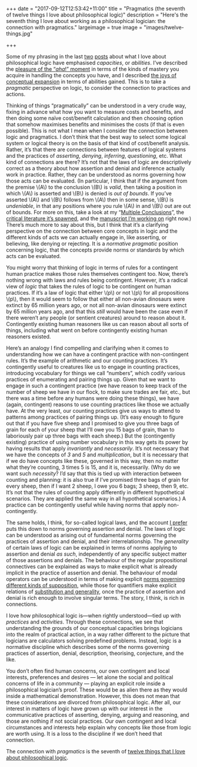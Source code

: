 +++
date = "2017-09-12T12:53:42+11:00"
title = "Pragmatics (the seventh of twelve things I love about philosophical logic)"
description = "Here's the seventh thing I love about working as a philosophical logician: the connection with pragmatics."
largeimage = true
image = "images/twelve-things.jpg"

+++

Some of my phrasing in the last [two](http://consequently.org/news/2017/twelve-things-05-recognition/) [posts](http://consequently.org/news/2017/twelve-things-06-expansion/) about what I love about philosophical logic have emphasised _capacities_, or _abilities_. I’ve described the [pleasure of the “_aha_!” moment](http://consequently.org/news/2017/twelve-things-05-recognition/) in terms of the kinds of mastery you acquire in handling the concepts you have, and I described [the joys of conceptual expansion](http://consequently.org/news/2017/twelve-things-06-expansion/) in terms of abilities gained. This is to take a _pragmatic_ perspective on logic, to consider the connection to practices and actions. 

Thinking of things “pragmatically” can be understood in a very crude way, fixing in advance what how you want to measure costs and benefits, and then doing some naïve cost/benefit calculation and then choosing option that somehow maximises benefits and minimises the costs (if that is even possible). This is not what I mean when I consider the connection between logic and pragmatics. I don’t think that the best way to select some logical system or logical theory is on the basis of that kind of cost/benefit analysis. Rather, it’s that there are connections between features of logical systems and the practices of _asserting_, _denying_, _inferring_, _questioning_, etc. What kind of connections are there? It’s not that the laws of logic are descriptively correct as a theory about how assertion and denial and inference actually work in practice. Rather, they can be understood as norms governing how those acts can be evaluated. (In particular, I think that if the argument from the premise \\(A\\) to the conclusion \\(B\\) is _valid_, then taking a position in which \\(A\\) is asserted and \\(B\\) is denied is _out of bounds_. If you’ve asserted \\(A\\) and \\(B\\) follows from \\(A\\) then in some sense, \\(B\\) is _undeniable_, in that any positions where you rule \\(A\\) in and \\(B\\) out are out of bounds. For more on this, take a look at my “[Multiple Conclusions](http://consequently.org/writing/multipleconclusions)”, the [critical literature it’s spawned](https://scholar.google.com.au/scholar?cites=2800898225913341308&as_sdt=2005&sciodt=0,5&hl=en), and the [manuscript I’m working on](http://consequently.org/writing/ptp) right now.) There’s much more to say about this, but I think that it’s a clarifying perspective on the connection between core concepts in logic and the different kinds of acts we can actually engage in, like asserting, or believing, like denying or rejecting. It is a _normative pragmatic_ position concerning logic, that the concepts provide norms or standards by which acts can be evaluated.

You might worry that thinking of logic in terms of rules for a contingent human practice makes those rules themselves contingent too. Now, there’s nothing wrong with laws and rules being contingent. However, it’s a radical view of _logic_ that takes the rules of logic to be contingent on human practices. If it’s a law of logic that either \\(p\\) or not \\(p\\) for all propositions \\(p\\), then it would seem to follow that either all non-avian dinosaurs were extinct by 65 million years ago, or not all non-avian dinosaurs were extinct by 65 million years ago, and that this _still_ would have been the case even if there weren’t any people (or sentient creatures) around to reason about it. Contingently existing human reasoners like us can reason about all sorts of things, including what went on before contingently existing human reasoners existed. 

Here’s an analogy I find compelling and clarifying when it comes to understanding how we can have a contingent practice with non-contingent rules. It’s the example of arithmetic and our counting practices. It’s contingently useful to creatures like us to engage in counting practices, introducing vocabulary for things we call “numbers”, which codify various practices of enumerating and pairing things up. Given that we want to engage in such a contingent practice (we have reason to keep track of the number of sheep we have in our flock, to make sure trades are fair, etc., but there was a time before any humans were doing these things), we have (again, contingent) reasons to use counting practices like those we actually have. At the very least, our counting practices give us ways to attend to patterns among practices of pairing things up. (It’s easy enough to figure out that if you have five sheep and I promised to give you three bags of grain for each of your sheep that I’ll owe you 15 bags of grain, than to laboriously pair up three bags with each sheep.) But the (contingently existing) practice of using number vocabulary in this way gets its power by having results that apply _invariantly_ and _necessarily_. It’s not necessary that we have the concepts of _3_ and _5_ and _multiplication_, but it is necessary that if we do have concepts like these, governed in this way, then no matter what they’re counting, 3 times 5 is 15, and it is, necessarily. (Why do we want such _necessity_? I’d say that this is tied up with interaction between  counting and planning: it is also true if I’ve promised three bags of grain for every sheep, then if I want 2 sheep, I owe you 6 bags; 3 sheep, then 9, etc. It’s not that the rules of counting apply differently in different hypothetical scenarios. They are applied the same way in all hypothetical scenarios.) A practice can be contingently useful while having norms that apply non-contingently. 

The same holds, I think, for so-called logical laws, and the account [I prefer](http://consequently.org/writing/multipleconclusions) puts this down to norms governing assertion and denial. The laws of logic can be understood as arising out of fundamental norms governing the practices of assertion and denial, and their interrelationship. The _generality_ of certain laws of logic can be explained in terms of norms applying to assertion and denial _as such_, independently of any specific subject matter of those assertions and denials. The behaviour of the regular propositional connectives can be explained as ways to make explicit what is already implicit in the practice of assertion and denial. The behaviour of modal operators can be understood in terms of making explicit [norms governing different kinds of supposition](http://consequently.org/writing/cfss2dml/), while those for quantifiers make explicit relations of [substitution and generality](http://consequently.org/writing/generality-and-existence-1/), once the practice of assertion and denial is rich enough to involve singular terms. The story, I think, is rich in connections.

I love how philosophical logic is—when rightly understood—tied up with _practices_ and _activities_. Through these connections, we see that understanding the grounds of our conceptual capacities brings logicians into the realm of practical action, in a way rather different to the picture that logicians are calculators solving predefined problems. Instead, logic is a normative discipline which describes some of the norms governing  practices of assertion, denial, description, theorising, conjecture, and the like. 

You don’t often find human concerns, our own contingent and local interests, preferences and desires — let alone the social and political concerns of life in a community — playing an explicit role inside a philosophical logician’s proof. These would be as alien there as they would inside a mathematical demonstration. However, this does not mean that these considerations are divorced from philosophical logic. After all, our interest in matters of logic have grown up with our interest in the communicative practices of asserting, denying, arguing and reasoning, and those are nothing if not social practices. Our own contingent and local circumstances and interests help explain why concepts like those from logic are worth using. It is a loss to the discipline if we don’t heed that connection.

The connection with _pragmatics_ is the seventh of [twelve things that I love about philosophical logic](http://consequently.org/news/2017/twelve-things-i-love/). 